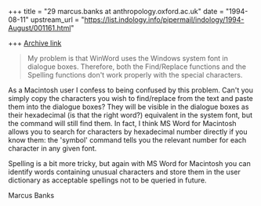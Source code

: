 +++
title = "29 marcus.banks at anthropology.oxford.ac.uk"
date = "1994-08-11"
upstream_url = "https://list.indology.info/pipermail/indology/1994-August/001161.html"

+++
[Archive link](https://list.indology.info/pipermail/indology/1994-August/001161.html)

> My problem is that WinWord uses the Windows system font in dialogue
> boxes.  Therefore, both the Find/Replace functions and the Spelling functions
> don't work properly with the special characters.

As a Macintosh user I confess to being confused by this problem. Can't you
simply copy the characters you wish to find/replace from the text and paste
them into the dialogue boxes? They will be visible in the dialogue boxes as
their hexadecimal (is that the right word?) equivalent in the system font,
but the command will still find them. In fact, I think MS Word for
Macintosh allows you to search for characters by hexadecimal number
directly if you know them: the 'symbol' command tells you the relevant
number for each character in any given font.

Spelling is a bit more tricky, but again with MS Word for Macintosh you can
identify words containing unusual characters and store them in the user
dictionary as acceptable spellings not to be queried in future.

Marcus Banks







